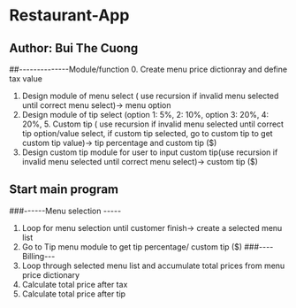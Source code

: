 # Restaurant-App
## Author: Bui The Cuong
 ##--------------Module/function
 0. Create menu price dictionray and define tax value
 1. Design module of menu select ( use recursion if invalid menu selected until correct menu select)-> menu option
 2. Design module of tip select (option 1: 5%, 2: 10%, option 3: 20%, 4: 20%, 5. Custom tip ( use recursion if invalid menu selected until correct tip option/value select, if custom tip selected, go to custom tip to get custom tip value)-> tip percentage and custom tip ($)
 3. Design custom tip module for user to input custom tip(use recursion if invalid menu selected until correct menu select)-> custom tip ($)
 ## Start main program
 ###------Menu selection -----
 1. Loop for menu selection until customer finish-> create a selected menu list
 2. Go to Tip menu module to get tip percentage/ custom tip ($)
###---- Billing---
 4. Loop through selected menu list and accumulate total prices from menu price dictionary
 5. Calculate total price after tax
 6. Calculate total price after tip
